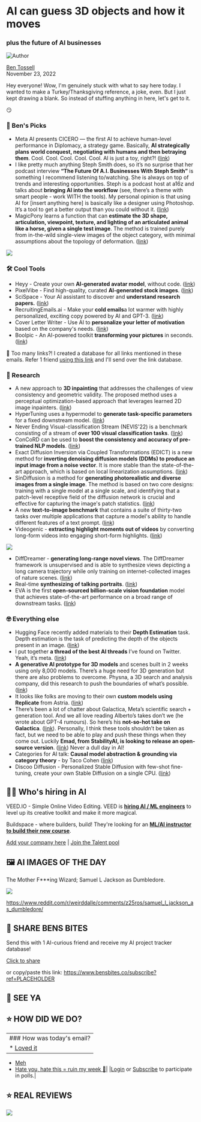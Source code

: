 # AI can guess 3D objects and how it moves

### plus the future of AI businesses

![Author](https://media.beehiiv.com/cdn-cgi/image/fit=scale-down,format=auto,onerror=redirect,quality=80/uploads/user/profile_picture/fc858b4d-39e3-4be1-abf4-2b55504e21a2/thumb_uJ4UYake_400x400.jpg)

[Ben Tossell](https://www.twitter.com/bentossell)\
November 23, 2022

Hey everyone! Wow, I'm genuinely stuck with what to say here today. I wanted to make a Turkey/Thanksgiving reference, a joke, even. But I just kept drawing a blank. So instead of stuffing anything in here, let's get to it.

😏

### **🤌 Ben's Picks**

- Meta AI presents CICERO — the first AI to achieve human-level performance in Diplomacy, a strategy game. Basically, **AI strategically plans world conquest, negotiating with humans and then betraying them**. Cool. Cool. Cool. Cool. Cool. AI is just a toy, right?! ([link](https://ai.facebook.com/blog/cicero-ai-negotiates-persuades-and-cooperates-with-people/))
- I like pretty much anything Steph Smith does, so it’s no surprise that her podcast interview **“The Future Of A.I. Businesses With Steph Smith”** is something I recommend listening to/watching. She is always on top of trends and interesting opportunities. Steph is a podcast host at a16z and talks about **bringing AI into the workflow** (see, there’s a theme with smart people - work WITH the tools). My personal opinion is that using AI for \[insert anything here] is basically like a designer using Photoshop. It’s a tool to get a better output than you could without it. ([link](https://www.youtube.com/watch?v=x-ye-C-XSzk\&t=100s))
- MagicPony learns a function that can **estimate the 3D shape, articulation, viewpoint, texture, and lighting of an articulated animal like a horse, given a single test image**. The method is trained purely from in-the-wild single-view images of the object category, with minimal assumptions about the topology of deformation. ([link](https://3dmagicpony.github.io/))

![](https://media.beehiiv.com/cdn-cgi/image/fit=scale-down,format=auto,onerror=redirect,quality=80/uploads/asset/file/74c4ff0d-776c-4076-ac57-56829d0025a1/ezgif.com-gif-maker__32_.gif)

### **🛠️ Cool Tools**

- Heyy - Create your own **AI-generated avatar model**, without code. ([link](https://www.heyy.ai/blog/ai-generated-avatar-models))
- PixelVibe - Find high-quality, curated **AI-generated stock images**. ([link](https://pixelvibe.com/))
- SciSpace - Your AI assistant to discover and **understand research papers.** ([link](https://typeset.io/))
- RecruitingEmails.ai - Make your **cold emails**a lot warmer with highly personalized, exciting copy powered by AI and GPT-3. ([link](https://recruitingemails.ai/get-started))
- Cover Letter Writer - Use AI to **personalize your letter of motivation** based on the company's needs. ([link](https://coverletterwrite.com/))
- Boolpic - An AI-powered toolkit **transforming your pictures** in seconds. ([link](https://boolv.tech/toolkit))

👋 Too many links?! I created a database for all links mentioned in these emails. Refer 1 friend [using this link](https://www.bensbites.co/subscribe?ref=PLACEHOLDER) and I'll send over the link database.

### **🔬 Research**

- A new approach to **3D inpainting** that addresses the challenges of view consistency and geometric validity. The proposed method uses a perceptual optimization-based approach that leverages learned 2D image inpainters. ([link](https://spinnerf3d.github.io/))
- HyperTuning uses a hypermodel to **generate task-specific parameters** for a fixed downstream model. ([link](https://arxiv.org/abs/2211.12485))
- Never Ending Visual-classification Stream (NEVIS'22) is a benchmark consisting of a stream of **over 100 visual classification tasks**. ([link](https://arxiv.org/abs/2211.11747))
- ConCoRD can be used to **boost the consistency and accuracy of pre-trained NLP models**. ([link](https://arxiv.org/abs/2211.11875))
- Exact Diffusion Inversion via Coupled Transformations (EDICT) is a new method for **inverting denoising diffusion models (DDMs) to produce an input image from a noise vector**. It is more stable than the state-of-the-art approach, which is based on local linearization assumptions. ([link](https://arxiv.org/abs/2211.12446))
- SinDiffusion is a method for **generating photorealistic and diverse images from a single image**. The method is based on two core designs: training with a single model at a single scale, and identifying that a patch-level receptive field of the diffusion network is crucial and effective for capturing the image's patch statistics. ([link](https://arxiv.org/abs/2211.12445))
- A new **text-to-image benchmark** that contains a suite of thirty-two tasks over multiple applications that capture a model's ability to handle different features of a text prompt. ([link](https://arxiv.org/abs/2211.12112))
- Videogenic - **extracting highlight moments out of videos** by converting long-form videos into engaging short-form highlights. ([link](https://chuanenlin.com/videogenic/))

![](https://media.beehiiv.com/cdn-cgi/image/fit=scale-down,format=auto,onerror=redirect,quality=80/uploads/asset/file/7f1dae29-fef0-45f7-bdda-948613c1a8b2/ezgif.com-gif-maker__33_.gif)

- DiffDreamer - **generating long-range novel views**. The DiffDreamer framework is unsupervised and is able to synthesize views depicting a long camera trajectory while only training on internet-collected images of nature scenes. ([link](https://primecai.github.io/diffdreamer))
- Real-time **synthesizing of talking portraits**. ([link](https://me.kiui.moe/radnerf/))
- EVA is the first **open-sourced billion-scale vision foundation** model that achieves state-of-the-art performance on a broad range of downstream tasks. ([link](https://huggingface.co/BAAI/EVA))

### **🤓 Everything else**

- Hugging Face recently added materials to their **Depth Estimation** task. Depth estimation is the task of predicting the depth of the objects present in an image. ([link](https://huggingface.co/tasks/depth-estimation))
- I put together **a thread of the best AI threads** I’ve found on Twitter. Yeah, it’s meta. ([link](https://twitter.com/bentossell/status/1595070420155342850))
- **A generative AI prototype for 3D models** and scenes built in 2 weeks using only 8,000 models. There’s a huge need for 3D generation but there are also problems to overcome. Physna, a 3D search and analysis company, did this research to push the boundaries of what’s possible. ([link](https://medium.com/@pauljoeypowers/creating-equitable-3d-generative-ai-c7b9947cba69))
- It looks like folks are moving to their own **custom models using Replicate** from Astria. ([link](https://twitter.com/dannypostmaa/status/1594999942590115840))
- There’s been a lot of chatter about Galactica, Meta’s scientific search + generation tool. And we all love reading Alberto’s takes don’t we (he wrote about GPT-4 rumours). So here’s his **not-so-hot take on Galactica**. ([link](https://thealgorithmicbridge.substack.com/p/galactica-what-dangerous-ai-looks)). Personally, I think these tools shouldn’t be taken as fact, but we need to be able to play and push these things when they come out. Luckily **Emad, from StabilityAI, is looking to release an open-source version**. ([link](https://twitter.com/emostaque/status/1594998355997900801)) Never a dull day in AI!
- Categories for AI talk: **Causal model abstraction & grounding via category theory** - by Taco Cohen ([link](https://www.youtube.com/watch?v=5mZhcXhbciE))
- Discoo Diffusion - Personalized Stable Diffusion with few-shot fine-tuning, create your own Stable Diffusion on a single CPU. ([link](https://huggingface.co/spaces/Intel/dicoo_diffusion))

## **🧑‍💻 Who's hiring in AI**

VEED.IO - Simple Online Video Editing. VEED is **[hiring AI / ML engineers](https://veed.teamtailor.com/jobs/2145526-senior-software-engineer-ai-team)** to level up its creative toolkit and make it more magical.

Buildspace - where builders, build! They're looking for an **[ML/AI instructor to build their new course](https://buildspace.so/join)**.

[Add your company here](https://bensbites.pallet.com/hire) | [Join the Talent pool](https://bensbites.pallet.com/talent/welcome?referral=true\&step=welcome\&pallet=)

## **🖼 AI IMAGES OF THE DAY**

The Mother F\*\*\*ing Wizard; Samuel L Jackson as Dumbledore.

![](https://media.beehiiv.com/cdn-cgi/image/fit=scale-down,format=auto,onerror=redirect,quality=80/uploads/asset/file/2d73915c-3162-4b59-a9c1-5c8195341935/d2kcxa7c4m1a1.jpg)

<https://www.reddit.com/r/weirddalle/comments/z25ros/samuel_l_jackson_as_dumbledore/>

## **🤗 SHARE BENS BITES**

Send this with 1 AI-curious friend and receive my AI project tracker database!

[Click to share](https://www.bensbites.co/subscribe?ref=PLACEHOLDER)

or copy/paste this link: https://www.bensbites.co/subscribe?ref=PLACEHOLDER

## **👋 SEE YA**

## **⭐️ HOW DID WE DO?**

||
|:---|
|### How was today's email?|
|\* [Loved it](https://www.bensbites.co/login)

- [Meh](https://www.bensbites.co/login)
- [Hate you, hate this = ruin my week 🥹](https://www.bensbites.co/login)|
  |[Login](https://www.bensbites.co/login) or [Subscribe](https://www.bensbites.co/subscribe) to participate in polls.|

## **⭐️ REAL** REVIEWS

![](https://media.beehiiv.com/cdn-cgi/image/fit=scale-down,format=auto,onerror=redirect,quality=80/uploads/asset/file/fedbeeff-a2f3-4ff2-bd78-903435701f37/Screenshot_2022-10-26_at_14.02.06.png)
